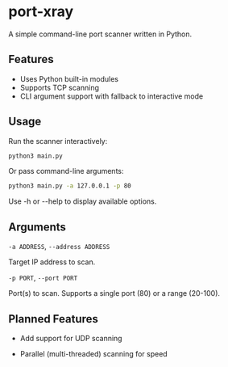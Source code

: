 # port-xray

A simple command-line port scanner written in Python.

## Features

- Uses Python built-in modules
- Supports TCP scanning
- CLI argument support with fallback to interactive mode

## Usage

Run the scanner interactively:

```bash
python3 main.py
```
Or pass command-line arguments:

```bash
python3 main.py -a 127.0.0.1 -p 80
```
Use -h or --help to display available options.

## Arguments
`-a ADDRESS`, `--address ADDRESS`

Target IP address to scan.

`-p PORT`, `--port PORT`

Port(s) to scan. Supports a single port (80) or a range (20-100).

## Planned Features

- Add support for UDP scanning

- Parallel (multi-threaded) scanning for speed
